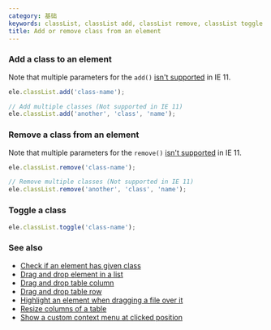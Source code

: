```yaml
---
category: 基础
keywords: classList, classList add, classList remove, classList toggle
title: Add or remove class from an element
---
```


### Add a class to an element

Note that multiple parameters for the `add()` [isn't supported](https://caniuse.com/#feat=classlist) in IE 11.

```js
ele.classList.add('class-name');

// Add multiple classes (Not supported in IE 11)
ele.classList.add('another', 'class', 'name');
```

### Remove a class from an element

Note that multiple parameters for the `remove()` [isn't supported](https://caniuse.com/#feat=classlist) in IE 11.

```js
ele.classList.remove('class-name');

// Remove multiple classes (Not supported in IE 11)
ele.classList.remove('another', 'class', 'name');
```

### Toggle a class

```js
ele.classList.toggle('class-name');
```

### See also

-   [Check if an element has given class](/check-if-an-element-has-given-class)
-   [Drag and drop element in a list](/drag-and-drop-element-in-a-list)
-   [Drag and drop table column](/drag-and-drop-table-column)
-   [Drag and drop table row](/drag-and-drop-table-row)
-   [Highlight an element when dragging a file over it](/highlight-an-element-when-dragging-a-file-over-it)
-   [Resize columns of a table](/resize-columns-of-a-table)
-   [Show a custom context menu at clicked position](/show-a-custom-context-menu-at-clicked-position)
